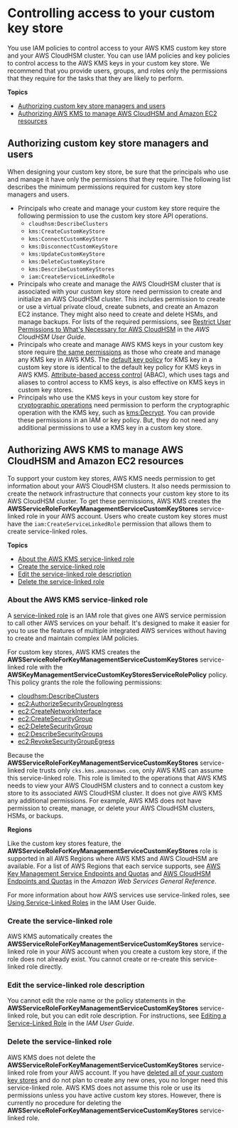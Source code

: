 # Controlling access to your custom key store<a name="authorize-key-store"></a>

You use IAM policies to control access to your AWS KMS custom key store and your AWS CloudHSM cluster\. You can use IAM policies and key policies to control access to the AWS KMS keys in your custom key store\. We recommend that you provide users, groups, and roles only the permissions that they require for the tasks that they are likely to perform\.

**Topics**
+ [Authorizing custom key store managers and users](#authorize-users)
+ [Authorizing AWS KMS to manage AWS CloudHSM and Amazon EC2 resources](#authorize-kms)

## Authorizing custom key store managers and users<a name="authorize-users"></a>

When designing your custom key store, be sure that the principals who use and manage it have only the permissions that they require\. The following list describes the minimum permissions required for custom key store managers and users\.
+ Principals who create and manage your custom key store require the following permission to use the custom key store API operations\.
  + `cloudhsm:DescribeClusters`
  + `kms:CreateCustomKeyStore`
  + `kms:ConnectCustomKeyStore`
  + `kms:DisconnectCustomKeyStore`
  + `kms:UpdateCustomKeyStore`
  + `kms:DeleteCustomKeyStore`
  + `kms:DescribeCustomKeyStores`
  + `iam:CreateServiceLinkedRole`
+ Principals who create and manage the AWS CloudHSM cluster that is associated with your custom key store need permission to create and initialize an AWS CloudHSM cluster\. This includes permission to create or use a virtual private cloud, create subnets, and create an Amazon EC2 instance\. They might also need to create and delete HSMs, and manage backups\. For lists of the required permissions, see [Restrict User Permissions to What's Necessary for AWS CloudHSM](https://docs.aws.amazon.com/cloudhsm/latest/userguide/create-iam-user.html#permissions-for-cloudhsm) in the *AWS CloudHSM User Guide*\.
+ Principals who create and manage AWS KMS keys in your custom key store require [the same permissions](create-keys.md#create-key-permissions) as those who create and manage any KMS key in AWS KMS\. The [default key policy](key-policies.md#key-policy-default) for KMS key in a custom key store is identical to the default key policy for KMS keys in AWS KMS\. [Attribute\-based access control](abac.md) \(ABAC\), which uses tags and aliases to control access to KMS keys, is also effective on KMS keys in custom key stores\.
+ Principals who use the KMS keys in your custom key store for [cryptographic operations](use-cmk-keystore.md) need permission to perform the cryptographic operation with the KMS key, such as [kms:Decrypt](https://docs.aws.amazon.com/kms/latest/APIReference/API_Decrypt.html)\. You can provide these permissions in an IAM or key policy\. But, they do not need any additional permissions to use a KMS key in a custom key store\.

## Authorizing AWS KMS to manage AWS CloudHSM and Amazon EC2 resources<a name="authorize-kms"></a>

To support your custom key stores, AWS KMS needs permission to get information about your AWS CloudHSM clusters\. It also needs permission to create the network infrastructure that connects your custom key store to its AWS CloudHSM cluster\. To get these permissions, AWS KMS creates the **AWSServiceRoleForKeyManagementServiceCustomKeyStores** service\-linked role in your AWS account\. Users who create custom key stores must have the `iam:CreateServiceLinkedRole` permission that allows them to create service\-linked roles\.

**Topics**
+ [About the AWS KMS service\-linked role](#about-key-store-slr)
+ [Create the service\-linked role](#create-key-store-slr)
+ [Edit the service\-linked role description](#edit-key-store-slr)
+ [Delete the service\-linked role](#delete-key-store-slr)

### About the AWS KMS service\-linked role<a name="about-key-store-slr"></a>

A [service\-linked role](https://docs.aws.amazon.com/IAM/latest/UserGuide/using-service-linked-roles.html) is an IAM role that gives one AWS service permission to call other AWS services on your behalf\. It's designed to make it easier for you to use the features of multiple integrated AWS services without having to create and maintain complex IAM policies\.

For custom key stores, AWS KMS creates the **AWSServiceRoleForKeyManagementServiceCustomKeyStores** service\-linked role with the **AWSKeyManagementServiceCustomKeyStoresServiceRolePolicy** policy\. This policy grants the role the following permissions:
+ [cloudhsm:DescribeClusters](https://docs.aws.amazon.com/cloudhsm/latest/APIReference/API_DescribeClusters.html)
+ [ec2:AuthorizeSecurityGroupIngress](https://docs.aws.amazon.com/AWSEC2/latest/APIReference/API_AuthorizeSecurityGroupIngress.html)
+ [ec2:CreateNetworkInterface](https://docs.aws.amazon.com/AWSEC2/latest/APIReference/API_CreateNetworkInterface.html)
+ [ec2:CreateSecurityGroup](https://docs.aws.amazon.com/AWSEC2/latest/APIReference/API_CreateSecurityGroup.html)
+ [ec2:DeleteSecurityGroup](https://docs.aws.amazon.com/AWSEC2/latest/APIReference/API_DeleteSecurityGroup.html)
+ [ec2:DescribeSecurityGroups](https://docs.aws.amazon.com/AWSEC2/latest/APIReference/API_DescribeSecurityGroups.html)
+ [ec2:RevokeSecurityGroupEgress](https://docs.aws.amazon.com/AWSEC2/latest/APIReference/API_RevokeSecurityGroupEgress.html)

Because the **AWSServiceRoleForKeyManagementServiceCustomKeyStores** service\-linked role trusts only `cks.kms.amazonaws.com`, only AWS KMS can assume this service\-linked role\. This role is limited to the operations that AWS KMS needs to view your AWS CloudHSM clusters and to connect a custom key store to its associated AWS CloudHSM cluster\. It does not give AWS KMS any additional permissions\. For example, AWS KMS does not have permission to create, manage, or delete your AWS CloudHSM clusters, HSMs, or backups\.

**Regions**

Like the custom key stores feature, the **AWSServiceRoleForKeyManagementServiceCustomKeyStores** role is supported in all AWS Regions where AWS KMS and AWS CloudHSM are available\. For a list of AWS Regions that each service supports, see [AWS Key Management Service Endpoints and Quotas](https://docs.aws.amazon.com/general/latest/gr/kms.html) and [AWS CloudHSM Endpoints and Quotas](https://docs.aws.amazon.com/general/latest/gr/cloudhsm.html) in the *Amazon Web Services General Reference*\.

For more information about how AWS services use service\-linked roles, see [Using Service\-Linked Roles](https://docs.aws.amazon.com/IAM/latest/UserGuide/using-service-linked-roles.html) in the IAM User Guide\.

### Create the service\-linked role<a name="create-key-store-slr"></a>

AWS KMS automatically creates the **AWSServiceRoleForKeyManagementServiceCustomKeyStores** service\-linked role in your AWS account when you create a custom key store, if the role does not already exist\. You cannot create or re\-create this service\-linked role directly\. 

### Edit the service\-linked role description<a name="edit-key-store-slr"></a>

You cannot edit the role name or the policy statements in the **AWSServiceRoleForKeyManagementServiceCustomKeyStores** service\-linked role, but you can edit role description\. For instructions, see [Editing a Service\-Linked Role](https://docs.aws.amazon.com/IAM/latest/UserGuide/using-service-linked-roles.html#edit-service-linked-role) in the *IAM User Guide*\.

### Delete the service\-linked role<a name="delete-key-store-slr"></a>

AWS KMS does not delete the **AWSServiceRoleForKeyManagementServiceCustomKeyStores** service\-linked role from your AWS account\.  If you have [deleted all of your custom key stores](delete-keystore.md) and do not plan to create any new ones, you no longer need this service\-linked role\. AWS KMS does not assume this role or use its permissions unless you have active custom key stores\. However, there is currently no procedure for deleting the **AWSServiceRoleForKeyManagementServiceCustomKeyStores** service\-linked role\.